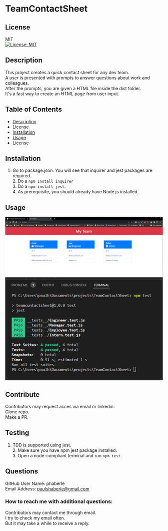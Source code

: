 
# TeamContactSheet

## License
MIT<br>
[![License: MIT](https://img.shields.io/badge/License-MIT-yellow.svg)](https://opensource.org/licenses/MIT)

## Description
This project creates a quick contact sheet for any dev team.<br>A user is presented with prompts to answer questions about work and colleagues.<br>After the prompts, you are given a HTML file inside the dist folder.<br>It's a fast way to create an HTML page from user input. 

## Table of Contents
* [Description](#description)
* [License](#license)
* [Installation](#installation)
* [Usage](#usage)
* [License](#license)

## Installation
1. Go to package.json. You will see that inquirer and jest packages are required.<br>2. Do a ```npm install inquirer```<br>3. Do a ```npm install jest```.<br>4. As prerequisite, you should already have Node.js installed. 

## Usage
![Demo](./src/image01.png)<br>![TDD](./src/image02.png)

## Contribute
Contributors may request acces via email or linkedin.<br>Clone repo.<br>Make a PR.

## Testing
1. TDD is supported using jest.<br>2. Make sure you have npm jest package installed. <br>3. Open a node-compliant terminal and run ```npm test```.

## Questions
GitHub User Name: phaberle<br>
Email Address: paulshaberle@gmail.com

### How to reach me with additional questions:
Contributors may contact me through email.<br>I try to check my email often.<br>But it may take a while to receive a reply.
